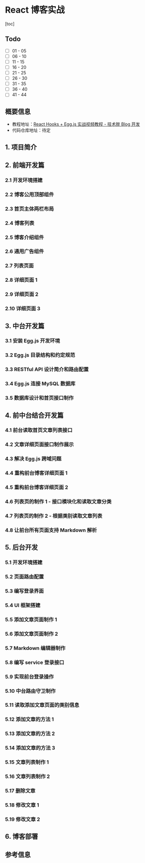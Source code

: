 # React 博客实战

[toc]

## Todo

- [ ] 01 - 05
- [ ] 06 - 10
- [ ] 11 - 15
- [ ] 16 - 20
- [ ] 21 - 25
- [ ] 26 - 30
- [ ] 31 - 35
- [ ] 36 - 40
- [ ] 41 - 44

## 概要信息

- 教程地址：[React Hooks \+ Egg\.js 实战视频教程 \- 技术胖 Blog 开发](https://jspang.com/detailed?id=52#toc21)
- 代码仓库地址：待定

## 1. 项目简介

## 2. 前端开发篇

### 2.1 开发环境搭建

### 2.2 博客公用顶部组件

### 2.3 首页主体两栏布局

### 2.4 博客列表

### 2.5 博客介绍组件

### 2.6 通用广告组件

### 2.7 列表页面

### 2.8 详细页面 1

### 2.9 详细页面 2

### 2.10 详细页面 3

## 3. 中台开发篇

### 3.1 安装 Egg.js 开发环境

### 3.2 Egg.js 目录结构和约定规范

### 3.3 RESTful API 设计简介和路由配置

### 3.4 Egg.js 连接 MySQL 数据库

### 3.5 数据库设计和首页接口制作

## 4. 前中台结合开发篇

### 4.1 前台读取首页文章列表接口

### 4.2 文章详细页面接口制作展示

### 4.3 解决 Egg.js 跨域问题

### 4.4 重构前台博客详细页面 1

### 4.5 重构前台博客详细页面 2

### 4.6 列表页的制作 1 - 接口模块化和读取文章分类

### 4.7 列表页的制作 2 - 根据类别读取文章列表

### 4.8 让前台所有页面支持 Markdown 解析

## 5. 后台开发

### 5.1 开发环境搭建

### 5.2 页面路由配置

### 5.3 编写登录界面

### 5.4 UI 框架搭建

### 5.5 添加文章页面制作 1

### 5.6 添加文章页面制作 2

### 5.7 Markdown 编辑器制作

### 5.8 编写 service 登录接口

### 5.9 实现前台登录操作

### 5.10 中台路由守卫制作

### 5.11 读取添加文章页面的类别信息

### 5.12 添加文章的方法 1

### 5.13 添加文章的方法 2

### 5.14 添加文章的方法 3

### 5.15 文章列表制作 1

### 5.16 文章列表制作 2

### 5.17 删除文章

### 5.18 修改文章 1

### 5.19 修改文章 2

## 6. 博客部署

## 参考信息
